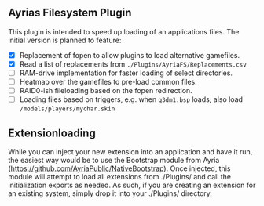 Ayrias Filesystem Plugin
---

This plugin is intended to speed up loading of an applications files. The initial version is planned to feature:

- [x] Replacement of fopen to allow plugins to load alternative gamefiles.
- [x] Read a list of replacements from `./Plugins/AyriaFS/Replacements.csv`
- [ ] RAM-drive implementation for faster loading of select directories.
- [ ] Heatmap over the gamefiles to pre-load common files.
- [ ] RAID0-ish fileloading based on the fopen redirection.
- [ ] Loading files based on triggers, e.g. when `q3dm1.bsp` loads; also load `/models/players/mychar.skin`

Extensionloading
--
While you can inject your new extension into an application and have it run, the easiest way would be to use the Bootstrap module from Ayria (https://github.com/AyriaPublic/NativeBootstrap).
Once injected, this module will attempt to load all extensions from ./Plugins/ and call the initialization exports as needed.
As such, if you are creating an extension for an existing system, simply drop it into your ./Plugins/ directory.
